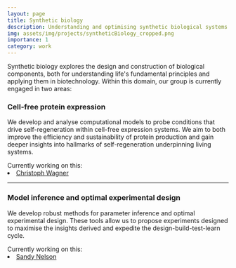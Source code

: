 ```yaml
---
layout: page
title: Synthetic biology
description: Understanding and optimising synthetic biological systems
img: assets/img/projects/syntheticBiology_cropped.png
importance: 1
category: work
---
```


Synthetic biology explores the design and construction of biological components, both for understanding life's
fundamental principles and applying them in biotechnology. Within this domain, our group is currently engaged in two
areas:

### Cell-free protein expression

We develop and analyse computational models to probe conditions that drive self-regeneration within cell-free
expression systems. We aim to both improve the efficiency and sustainability of protein production and gain deeper
insights into hallmarks of self-regeneration underpinning living systems.

<div>
  <span> Currently working on this: </span>
  <li class="tab"><a href="/people/christophWagner/">Christoph Wagner</a></li>
</div>

---

### Model inference and optimal experimental design

We develop robust methods for parameter inference and optimal experimental design. These tools allow us to propose
experiments designed to maximise the insights derived and expedite the design-build-test-learn cycle.

<div>
  <span> Currently working on this: </span>
  <li class="tab"><a href="/people/sandyNelson/">Sandy Nelson</a></li>
</div>
